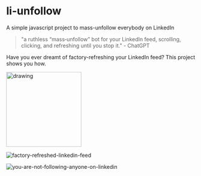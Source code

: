 # li-unfollow
A simple javascript project to mass-unfollow everybody on LinkedIn

> "a ruthless “mass‑unfollow” bot for your LinkedIn feed, scrolling, clicking, and refreshing until you stop it." - ChatGPT

Have you ever dreamt of factory-refreshing your LinkedIn feed?  This project shows you how.

<img src="https://github.com/user-attachments/assets/d7849162-0569-454e-b684-690433dd9e23" alt="drawing" width="200"/>

![factory-refreshed-linkedin-feed](https://github.com/user-attachments/assets/d7849162-0569-454e-b684-690433dd9e23)

![you-are-not-following-anyone-on-linkedin](https://github.com/user-attachments/assets/0fa5e43b-332e-4206-bce1-0dd462509b60)
